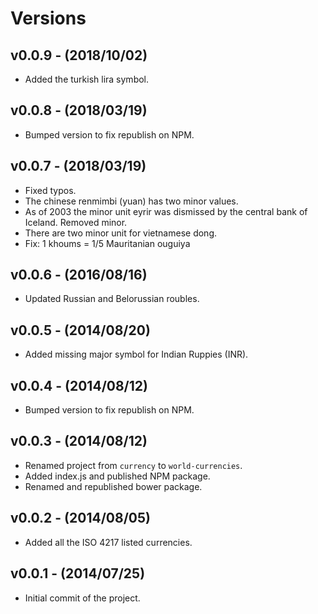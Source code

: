 # Versions

## v0.0.9 - (2018/10/02)

* Added the turkish lira symbol.


## v0.0.8 - (2018/03/19)

* Bumped version to fix republish on NPM.


## v0.0.7 - (2018/03/19)

* Fixed typos.
* The chinese renmimbi (yuan) has two minor values.
* As of 2003 the minor unit eyrir was dismissed by the central bank of Iceland. Removed minor.
* There are two minor unit for vietnamese dong.
* Fix: 1 khoums = 1/5 Mauritanian ouguiya


## v0.0.6 - (2016/08/16)

* Updated Russian and Belorussian roubles.


## v0.0.5 - (2014/08/20)

* Added missing major symbol for Indian Ruppies (INR).


## v0.0.4 - (2014/08/12)

* Bumped version to fix republish on NPM.


## v0.0.3 - (2014/08/12)

* Renamed project from `currency` to `world-currencies`.
* Added index.js and published NPM package.
* Renamed and republished bower package.


## v0.0.2 - (2014/08/05)

* Added all the ISO 4217 listed currencies.


## v0.0.1 - (2014/07/25)

* Initial commit of the project.
